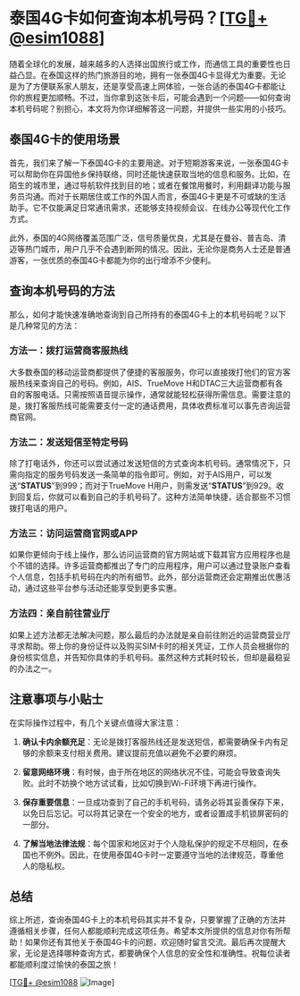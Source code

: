 # 泰国4G卡如何查询本机号码？[[TG💪+ @esim1088](https://t.me/s/esim1088)]

随着全球化的发展，越来越多的人选择出国旅行或工作，而通信工具的重要性也日益凸显。在泰国这样的热门旅游目的地，拥有一张泰国4G卡显得尤为重要。无论是为了方便联系家人朋友，还是享受高速上网体验，一张合适的泰国4G卡都能让你的旅程更加顺畅。不过，当你拿到这张卡后，可能会遇到一个问题——如何查询本机号码呢？别担心，本文将为你详细解答这一问题，并提供一些实用的小技巧。

## 泰国4G卡的使用场景

首先，我们来了解一下泰国4G卡的主要用途。对于短期游客来说，一张泰国4G卡可以帮助你在异国他乡保持联络，同时还能快速获取当地的信息和服务。比如，在陌生的城市里，通过导航软件找到目的地；或者在餐馆用餐时，利用翻译功能与服务员沟通。而对于长期居住或工作的外国人而言，泰国4G卡更是不可或缺的生活助手。它不仅能满足日常通讯需求，还能够支持视频会议、在线办公等现代化工作方式。

此外，泰国的4G网络覆盖范围广泛，信号质量优良，尤其是在曼谷、普吉岛、清迈等热门城市，用户几乎不会遇到断网的情况。因此，无论你是商务人士还是普通游客，一张优质的泰国4G卡都能为你的出行增添不少便利。

## 查询本机号码的方法

那么，如何才能快速准确地查询到自己所持有的泰国4G卡上的本机号码呢？以下是几种常见的方法：

### 方法一：拨打运营商客服热线

大多数泰国的移动运营商都提供了便捷的客服服务，你可以直接拨打他们的官方客服热线来查询自己的号码。例如，AIS、TrueMove H和DTAC三大运营商都有各自的客服电话。只需按照语音提示操作，通常就能轻松获得所需信息。需要注意的是，拨打客服热线可能需要支付一定的通话费用，具体收费标准可以事先咨询运营商官网。

### 方法二：发送短信至特定号码

除了打电话外，你还可以尝试通过发送短信的方式查询本机号码。通常情况下，只需向指定的服务号码发送一条简单的指令即可。例如，对于AIS用户，可以发送“**STATUS**”到999；而对于TrueMove H用户，则需发送“**STATUS**”到929。收到回复后，你就可以看到自己的手机号码了。这种方法简单快捷，适合那些不习惯拨打电话的用户。

### 方法三：访问运营商官网或APP

如果你更倾向于线上操作，那么访问运营商的官方网站或下载其官方应用程序也是个不错的选择。许多运营商都推出了专门的应用程序，用户可以通过登录账户查看个人信息，包括手机号码在内的所有细节。此外，部分运营商还会定期推出优惠活动，通过这些平台参与活动还能享受到更多实惠。

### 方法四：亲自前往营业厅

如果上述方法都无法解决问题，那么最后的办法就是亲自前往附近的运营商营业厅寻求帮助。带上你的身份证件以及购买SIM卡时的相关凭证，工作人员会根据你的身份核实信息，并告知你具体的手机号码。虽然这种方式耗时较长，但却是最稳妥的办法之一。

## 注意事项与小贴士

在实际操作过程中，有几个关键点值得大家注意：

1. **确认卡内余额充足**：无论是拨打客服热线还是发送短信，都需要确保卡内有足够的余额来支付相关费用。建议提前充值以避免不必要的麻烦。
   
2. **留意网络环境**：有时候，由于所在地区的网络状况不佳，可能会导致查询失败。此时不妨换个地方试试看，比如切换到Wi-Fi环境下再进行操作。

3. **保存重要信息**：一旦成功查到了自己的手机号码，请务必将其妥善保存下来，以免日后忘记。可以将其记录在一个安全的地方，或者设置成手机锁屏密码的一部分。

4. **了解当地法律法规**：每个国家和地区对于个人隐私保护的规定不尽相同，在泰国也不例外。因此，在使用泰国4G卡时一定要遵守当地的法律规范，尊重他人的隐私权。

## 总结

综上所述，查询泰国4G卡上的本机号码其实并不复杂，只要掌握了正确的方法并遵循相关步骤，任何人都能顺利完成这项任务。希望本文所提供的信息对你有所帮助！如果你还有其他关于泰国4G卡的问题，欢迎随时留言交流。最后再次提醒大家，无论是选择哪种查询方式，都要确保个人信息的安全性和准确性。祝每位读者都能顺利度过愉快的泰国之旅！

[[TG💪+ @esim1088](https://t.me/s/esim1088) ![Image](https://i.postimg.cc/4NQfJmqS/Snipaste-2025-05-13-00-14-12.png)]